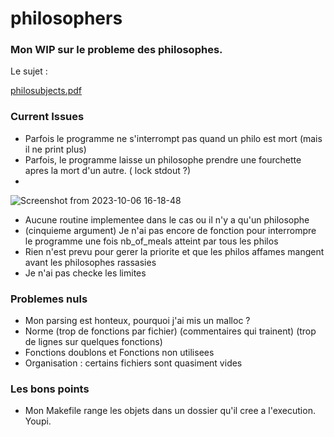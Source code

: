 # philosophers

### Mon WIP sur le probleme des philosophes.

Le sujet :

[philosubjects.pdf](https://github.com/leitn/philosophers/files/12674668/philosubjects.pdf)

### Current Issues

- Parfois le programme ne s'interrompt pas quand un philo est mort (mais il ne print plus)
- Parfois, le programme laisse un philosophe prendre une fourchette apres la mort d'un autre. ( lock stdout ?)
- 
![Screenshot from 2023-10-06 16-18-48](https://github.com/leitn/philosophers/assets/104629160/d55728a5-2a44-4cf1-a0d4-6a44227c8aa0)

- Aucune routine implementee dans le cas ou il n'y a qu'un philosophe
- (cinquieme argument) Je n'ai pas encore de fonction pour interrompre le programme une fois nb_of_meals atteint par tous les philos
- Rien n'est prevu pour gerer la priorite et que les philos affames mangent avant les philosophes rassasies
- Je n'ai pas checke les limites


### Problemes nuls
- Mon parsing est honteux, pourquoi j'ai mis un malloc ?
- Norme (trop de fonctions par fichier) (commentaires qui trainent) (trop de lignes sur quelques fonctions)
- Fonctions doublons et Fonctions non utilisees
- Organisation : certains fichiers sont quasiment vides

### Les bons points
- Mon Makefile range les objets dans un dossier qu'il cree a l'execution. Youpi.

